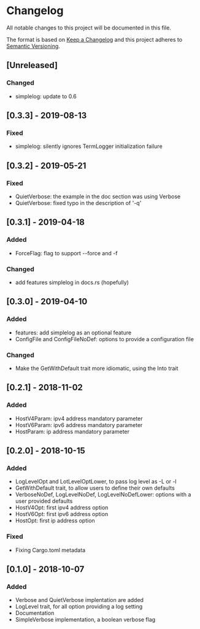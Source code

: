 # Changelog
All notable changes to this project will be documented in this file.

The format is based on [Keep a Changelog](http://keepachangelog.com/en/1.0.0/)
and this project adheres to [Semantic Versioning](http://semver.org/spec/v2.0.0.html).

## [Unreleased]
### Changed
- simplelog: update to 0.6

## [0.3.3] - 2019-08-13
### Fixed
- simplelog: silently ignores TermLogger initialization failure

## [0.3.2] - 2019-05-21
### Fixed
- QuietVerbose: the example in the doc section was using Verbose
- QuietVerbose: fixed typo in the description of '-q'

## [0.3.1] - 2019-04-18
### Added
- ForceFlag: flag to support --force and -f

### Changed
- add features simplelog in docs.rs (hopefully)

## [0.3.0] - 2019-04-10
### Added
- features: add simplelog as an optional feature
- ConfigFile and ConfigFileNoDef: options to provide a configuration file

### Changed
- Make the GetWithDefault trait more idiomatic, using the Into trait

## [0.2.1] - 2018-11-02
### Added
- HostV4Param: ipv4 address mandatory parameter
- HostV6Param: ipv6 address mandatory parameter
- HostParam: ip address mandatory parameter

## [0.2.0] - 2018-10-15
### Added
- LogLevelOpt and LotLevelOptLower, to pass log level as -L or -l
- GetWithDefault trait, to allow users to define their own defaults
- VerboseNoDef, LogLevelNoDef, LogLevelNoDefLower: options with a user provided defaults
- HostV4Opt: first ipv4 address option
- HostV6Opt: first ipv6 address option
- HostOpt: first ip address option

### Fixed
- Fixing Cargo.toml metadata

## [0.1.0] - 2018-10-07
### Added
- Verbose and QuietVerbose implentation are added
- LogLevel trait, for all option providing a log setting
- Documentation
- SimpleVerbose implementation, a boolean verbose flag
